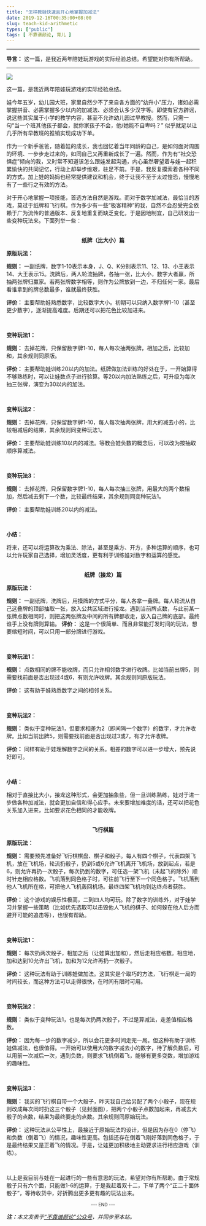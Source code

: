 ```yaml
---
title: "怎样教娃快速且开心地掌握加减法"
date: 2019-12-16T00:35:00+08:00
slug: teach-kid-arithmetic
types: ["public"]
tags: [ 不靠谱颜论, 育儿 ]
---
```


---

**导言：** 这一篇，是我近两年陪娃玩游戏的实际经验总结。希望能对你有所帮助。

---

<img src="images/2019-12-16/chess.jpg" style="max-width:400px"/>

这一篇，是我近两年陪娃玩游戏的实际经验总结。

娃今年五岁，幼儿园大班，家里自然少不了来自各方面的“幼升小”压力，诸如必需掌握拼音、必需掌握多少以内的加减法、必须会认多少汉字等。即使有官方辟谣，说这些其实属于小学的教学内容，甚至不允许幼儿园过早教授。然而，只需一句“当一个班其他孩子都会，就你家孩子不会，他/她能不自卑吗？” 似乎就足以让几乎所有早教班的推销实现成功下单。

作为一个新手爸爸，随着娃的成长，我也回忆着当年同龄的自己，是如何面对周围的环境、一步步走过来的，如同自己又再重新成长了一遍。然而，作为有“社交恐惧症”倾向的我，又时常不知道该怎么跟娃发起沟通，内心虽然奢望着与娃一起积累愉快的共同记忆，行动上却举步维艰，驻足不前。于是，我反复摸索着各种不同的方式，加上娃的妈妈也经常提供建议和机会，终于让我不至于太过惶恐，慢慢地有了一些行之有效的方法。

对于开心地掌握一项技能，首选方法自然是游戏。而对于数学加减法，最恰当的游戏，莫过于纸牌和飞行棋。作为多少有一些“极客精神”的我，自然不会忍受完全依赖于广为流传的普通版本、反复地重复而缺乏变化，于是因地制宜，自己研发出一些变种玩法来。下面列举一些：

<br>

<center><b>纸牌（比大小）篇</b></center>

**原版玩法：**

**规则：** 一副纸牌，数字1-10表示本身，J、Q、K分别表示11、12、13、小王表示14、大王表示15。洗牌后，两人轮流抽牌，各抽一张，比大小，数字大者赢，所抽两张牌归赢家。若两张牌数字相等，则作为公牌放到一边，不归任何一家。最后看谁拿到的牌总数最多，谁就最终获胜。

**评价：** 主要帮助娃熟悉数字，比较数字大小。初期可以只纳入数字牌1-10（甚至更少数字），逐渐提高难度。后期还可以把花色比较加进来。

<br>

**变种玩法1：**

**规则：** 去掉花牌，只保留数字牌1-10，每人每次抽两张牌，相加之后，比较加和，其余规则同原版。

**评价：** 主要帮助娃训练20以内的加法。纸牌做加法训练的好处在于，一开始算得不够熟练时，可以让娃数点子进行验算。等20以内加法熟练之后，可升级为每次抽三张牌，演变为30以内的加法。

<br>

**变种玩法2：**

**规则：** 去掉花牌，只保留数字牌1-10，每人每次抽两张牌，用大的减去小的，比较相减后的结果，其余规则同变种玩法1。

**评价：** 主要帮助娃训练10以内的减法。等教会娃负数的概念后，可以改为按抽取顺序算减法。

<br>

**变种玩法3：**

**规则：** 去掉花牌，只保留数字牌1-10，每人每次抽三张牌，用最大的两个数相加，然后减去剩下一个数，比较最终结果，其余规则同变种玩法1。

**评价：** 主要帮助娃训练20以内的减法。

<br>

**小结：**

将来，还可以将运算改为乘法、除法，甚至是乘方、开方，多种运算的顺序，也可以允许玩家自己选择，增加灵活度，更有利于训练娃对数字和运算的感觉。

<br>

<center><b>纸牌（接龙）篇</b></center>

**原版玩法：**

**规则：** 一副纸牌，洗牌后，用摸牌的方式平分，每人各拿一叠牌。每人轮流从自己这叠牌的顶部抽取一张，放入公共区域进行接龙。遇到当前牌点数，与此前某一张牌点数相同时，则把这两张牌及中间的所有牌都收走，放入自己牌的底部。最终谁手上没有牌则算输。
**评价：** 这是一个很简单、而且非常能打发时间的玩法，想要缩短时间，可以只用一部分牌进行游戏。

<br>

**变种玩法1：**

**规则：** 点数相同的牌不能收牌，而只允许相邻数字进行收牌。比如当前出牌5，则需要找前面是否出现过4或6，有则允许收牌。其余规则同原版玩法。

**评价：** 这有助于娃熟悉数字之间的相邻关系。

<br>

**变种玩法2：**

**规则：** 类似于变种玩法1，但要求相差为2（即间隔一个数字）的数字，才允许收牌。比如当前出牌5，则需要找前面是否出现过3或7，有才允许收牌。

**评价：** 同样有助于娃理解数字之间的关系。相差的数字可以进一步增大，预先说好即可。

<br>

**小结：**

相对于直接比大小，接龙这种形式，会更加抽象些，但一旦训练熟练，娃对于进一步做各种加减法，就会更加自信和得心应手。未来要增加难度的话，还可以把花色关系加入进来，比如要求花色相同的才能收牌。

<br>

<center><b>飞行棋篇</b></center>

**原版玩法：**

**规则：** 需要预先准备好飞行棋棋盘、棋子和骰子。每人有四个棋子，代表四架飞机，放在飞机场，轮流扔骰子，扔到5或6允许飞机离开飞机场，放到起点，若是6，则允许再扔一次骰子，每次扔到的数字，可任选一架飞机（未起飞的除外）顺时针走相应格数。飞机落到同色格子时，可往前飞行至下一个同色格子。飞机落到他人飞机所在格，可把他人飞机轰回机场。最终四架飞机均到达终点者获胜。

**评价：** 这个游戏的娱乐性极高，二到四人均可玩。除了数字的训练外，对于娃学习并掌握一些策略（比如优先选取可以击毁他人飞机的棋子、如何躲在他人后方而避开可能的追击等），也很有帮助。

<br>

**变种玩法1：**

**规则：** 每次扔两次骰子，相加之后（让娃算出加和），然后走相应格数。相应地，加和达到10允许出飞机，加和为12允许再扔一次骰子。

**评价：** 这种玩法有助于训练娃做加法。这其实是个取巧的方法，飞行棋走一局的时间较长，而这种方法可以走得很快，在时间有限时可用。

<br>

**变种玩法2：**

**规则：** 类似于变种玩法1，也是每次扔两次骰子，不过是算减法，走差值相应格数。

**评价：** 因为每一步的数字减少，所以会花更多时间走完一局。但这种有助于训练娃做减法，也很值得。一开始可以使用大的数字减去小的数字，待了解负数后，可以用前一次减后一次，遇到负数，则要求飞机倒着飞，能够有更多变数，增加游戏的趣味性。

<br>

**变种玩法3：**

**规则：** 我买的飞行棋自带一个大骰子，昨天我自己给另配了两个小骰子，现在规则改成每次同时扔这三个骰子（见封面图），把两个小骰子点数加起来，再减去大骰子的点数，结果为最终要走的点数。其余规则同原始玩法。

**评价：** 这种玩法从公平性上，最接近于原始玩法的设计，但是因为存在0（停飞）和负数（倒着飞）的情况，趣味性更高。包括还存在倒着飞刚好落到同色格子，于是最终结果又是正着飞的情况。于是，让娃更加积极地主动要求进行相应游戏（训练）。

<br>

以上是我目前与娃在一起进行的一些有意思的玩法，希望对你有所帮助。由于常规骰子只有六个面，只能做1-6的运算，于是我赶着双十二，下单了两个“正二十面体骰子”，等待收货中，好折腾出更多更有趣的玩法出来。

<center><small>--- END ---</small></center>

<i><b>注：</b>本文发表于[“不靠谱颜论”公众号](https://mp.weixin.qq.com/s/zF6_VME4cku3_LwxrKUHGg)，并同步至本站。</i>
